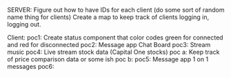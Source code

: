 SERVER: 
    Figure out how to have IDs for each client (do some sort of random name thing for clients)
    Create a map to keep track of clients logging in, logging out. 

Client: 
    poc1: Create status component that color codes green for connected and red for disconnected
    poc2: Message app Chat Board
    poc3: Stream music
    poc4: Live stream stock data (Capital One stocks)
        poc a: Keep track of price comparison data or some ish
        poc b: 
    poc5: Message app 1 on 1 messages
    poc6: 